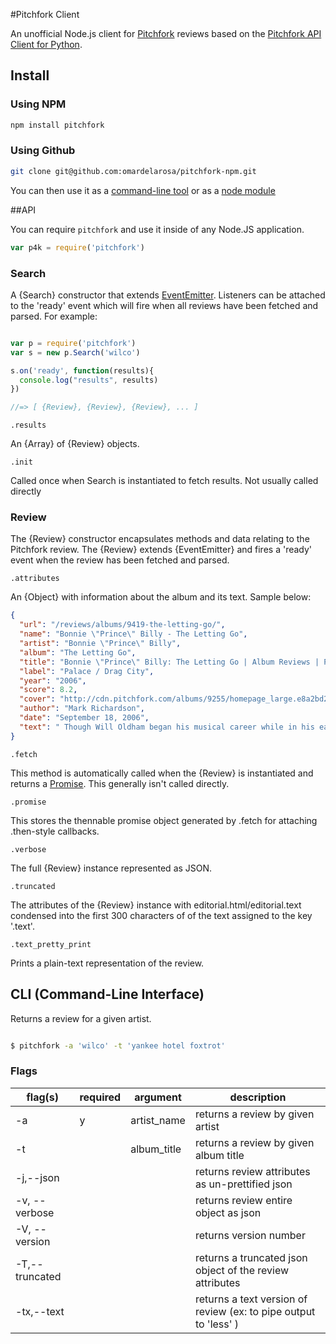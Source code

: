 #Pitchfork Client

An unofficial Node.js client for [Pitchfork](http://pitchfork.com/) reviews based on the [Pitchfork API Client for Python](https://github.com/michalczaplinski/pitchfork).

## Install

### Using NPM
```bash
npm install pitchfork
```
### Using Github
```bash
git clone git@github.com:omardelarosa/pitchfork-npm.git
```
You can then use it as a [command-line tool](#cli-command-line-interface) or as a [node module](#api)

##API

You can require ``pitchfork`` and use it inside of any Node.JS application.

```javascript
var p4k = require('pitchfork')
```

### Search

A {Search} constructor that extends [EventEmitter](http://nodejs.org/api/events.html#events_class_events_eventemitter).  Listeners can be attached to the 'ready' event which will fire when all reviews have been fetched and parsed.  For example:

```javascript

var p = require('pitchfork')
var s = new p.Search('wilco')

s.on('ready', function(results){
  console.log("results", results)
})

//=> [ {Review}, {Review}, {Review}, ... ]
```

``.results``

An {Array} of {Review} objects.

``.init``

Called once when Search is instantiated to fetch results.  Not usually called directly

### Review

The {Review} constructor encapsulates methods and data relating to the Pitchfork review.  The {Review} extends {EventEmitter} and fires a 'ready' event when the review has been fetched and parsed.


``.attributes``

An {Object} with information about the album and its text.  Sample below:

```json
{
  "url": "/reviews/albums/9419-the-letting-go/",
  "name": "Bonnie \"Prince\" Billy - The Letting Go",
  "artist": "Bonnie \"Prince\" Billy",
  "album": "The Letting Go",
  "title": "Bonnie \"Prince\" Billy: The Letting Go | Album Reviews | Pitchfork",
  "label": "Palace / Drag City",
  "year": "2006",
  "score": 8.2,
  "cover": "http://cdn.pitchfork.com/albums/9255/homepage_large.e8a2bd20.jpg",
  "author": "Mark Richardson",
  "date": "September 18, 2006",
  "text": " Though Will Oldham began his musical career while in his early twenties, he's never exactly sounded young. From his first releases as Palace Music, Oldham's whiskey-soaked vocals and lyrical obsessions with death, sex, and religion have made \"maturity\" something of a non-issue. And yet, with his mo..."
}
```

``.fetch``

This method is automatically called when the {Review} is instantiated and returns a [Promise](https://github.com/kriskowal/q).  This generally isn't called directly.

``.promise``

This stores the thennable promise object generated by .fetch for attaching .then-style callbacks.


``.verbose``

The full {Review} instance represented as JSON.


``.truncated``

The attributes of the {Review} instance with editorial.html/editorial.text condensed into the first 300 characters of of the text assigned to the key '.text'.

``.text_pretty_print``

Prints a plain-text representation of the review.


## CLI (Command-Line Interface)

Returns a review for a given artist.

```bash

$ pitchfork -a 'wilco' -t 'yankee hotel foxtrot'

```

### Flags

| flag(s)      |  required | argument    | description  |
| -------      | ---- | ---------   | ------------ |
| -a           |  y  | artist_name |  returns a review by given artist           |
| -t           |    | album_title |  returns a review by given album title |
| -j,--json     |   |    |  returns review attributes as un-prettified json |
| -v, --verbose  |  |    |  returns review entire object as json |
| -V, --version   |  |    | returns version number |
| -T,--truncated |  |    |  returns a truncated json object of the review attributes | 
| -tx,--text      |  |    | returns a text version of review (ex: to pipe output to 'less' ) |

